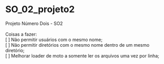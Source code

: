 # SO_02_projeto2
Projeto Número Dois - SO2<br/><br/>
Coisas a fazer:<br/>
 [ ] Não permitir usuários com o mesmo nome;<br/>
 [ ] Não permitir diretórios com o mesmo nome dentro de um mesmo diretório;<br/>
 [ ] Melhorar loader de moto a somente ler os arquivos uma vez por linha;<br/>
